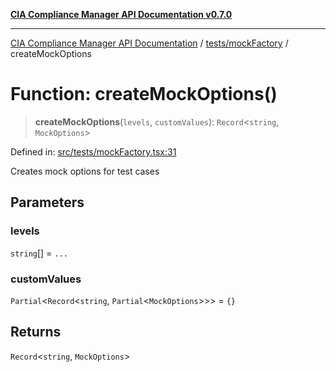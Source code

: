 [**CIA Compliance Manager API Documentation v0.7.0**](../../../README.md)

***

[CIA Compliance Manager API Documentation](../../../modules.md) / [tests/mockFactory](../README.md) / createMockOptions

# Function: createMockOptions()

> **createMockOptions**(`levels`, `customValues`): `Record`\<`string`, `MockOptions`\>

Defined in: [src/tests/mockFactory.tsx:31](https://github.com/Hack23/cia-compliance-manager/blob/a904e43458f81faf7066f9da9fc149cc9f6e236d/src/tests/mockFactory.tsx#L31)

Creates mock options for test cases

## Parameters

### levels

`string`[] = `...`

### customValues

`Partial`\<`Record`\<`string`, `Partial`\<`MockOptions`\>\>\> = `{}`

## Returns

`Record`\<`string`, `MockOptions`\>
